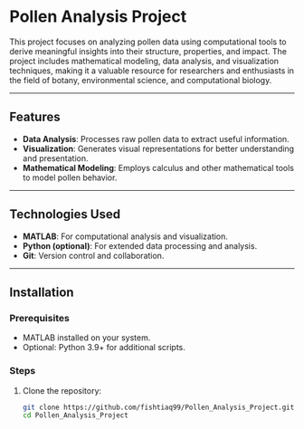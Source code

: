 # Pollen Analysis Project  

This project focuses on analyzing pollen data using computational tools to derive meaningful insights into their structure, properties, and impact. The project includes mathematical modeling, data analysis, and visualization techniques, making it a valuable resource for researchers and enthusiasts in the field of botany, environmental science, and computational biology.  

---

## Features  
- **Data Analysis**: Processes raw pollen data to extract useful information.  
- **Visualization**: Generates visual representations for better understanding and presentation.  
- **Mathematical Modeling**: Employs calculus and other mathematical tools to model pollen behavior.  

---

## Technologies Used  
- **MATLAB**: For computational analysis and visualization.  
- **Python (optional)**: For extended data processing and analysis.  
- **Git**: Version control and collaboration.  

---

## Installation  

### Prerequisites  
- MATLAB installed on your system.  
- Optional: Python 3.9+ for additional scripts.  

### Steps  
1. Clone the repository:  
   ```bash
   git clone https://github.com/fishtiaq99/Pollen_Analysis_Project.git
   cd Pollen_Analysis_Project
